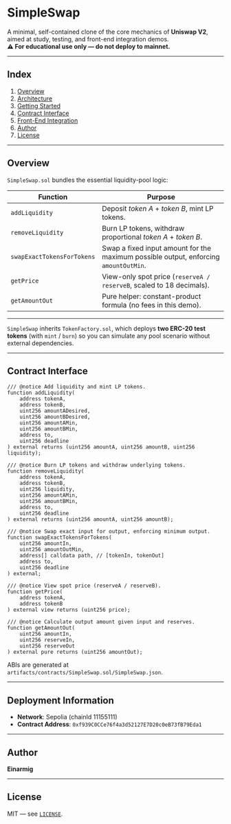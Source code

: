 # SimpleSwap

A minimal, self-contained clone of the core mechanics of **Uniswap V2**, aimed at study, testing, and front-end integration demos.  
**⚠️ For educational use only — do not deploy to mainnet.**

---

## Index
1. [Overview](#overview)  
2. [Architecture](#architecture)  
3. [Getting Started](#getting-started)  
4. [Contract Interface](#contract-interface)  
5. [Front-End Integration](#front-end-integration)  
6. [Author](#author)  
7. [License](#license)

---

## Overview

`SimpleSwap.sol` bundles the essential liquidity-pool logic:

| Function                   | Purpose                                                                                       |
| -------------------------- | --------------------------------------------------------------------------------------------- |
| `addLiquidity`             | Deposit *token A* + *token B*, mint LP tokens.                                                |
| `removeLiquidity`          | Burn LP tokens, withdraw proportional *token A* + *token B*.                                  |
| `swapExactTokensForTokens` | Swap a fixed input amount for the maximum possible output, enforcing `amountOutMin`.          |
| `getPrice`                 | View-only spot price (`reserveA / reserveB`, scaled to 18 decimals).                          |
| `getAmountOut`             | Pure helper: constant-product formula (no fees in this demo).                                 |

---

`SimpleSwap` inherits `TokenFactory.sol`, which deploys **two ERC-20 test tokens** (with `mint` / `burn`) so you can simulate any pool scenario without external dependencies.

---





## Contract Interface

```solidity
/// @notice Add liquidity and mint LP tokens.
function addLiquidity(
    address tokenA,
    address tokenB,
    uint256 amountADesired,
    uint256 amountBDesired,
    uint256 amountAMin,
    uint256 amountBMin,
    address to,
    uint256 deadline
) external returns (uint256 amountA, uint256 amountB, uint256 liquidity);

/// @notice Burn LP tokens and withdraw underlying tokens.
function removeLiquidity(
    address tokenA,
    address tokenB,
    uint256 liquidity,
    uint256 amountAMin,
    uint256 amountBMin,
    address to,
    uint256 deadline
) external returns (uint256 amountA, uint256 amountB);

/// @notice Swap exact input for output, enforcing minimum output.
function swapExactTokensForTokens(
    uint256 amountIn,
    uint256 amountOutMin,
    address[] calldata path, // [tokenIn, tokenOut]
    address to,
    uint256 deadline
) external;

/// @notice View spot price (reserveA / reserveB).
function getPrice(
    address tokenA,
    address tokenB
) external view returns (uint256 price);

/// @notice Calculate output amount given input and reserves.
function getAmountOut(
    uint256 amountIn,
    uint256 reserveIn,
    uint256 reserveOut
) external pure returns (uint256 amountOut);
```

ABIs are generated at `artifacts/contracts/SimpleSwap.sol/SimpleSwap.json`.

---

## Deployment Information

- **Network**: Sepolia (chainId 11155111)  
- **Contract Address**: `0xf939C0CCe76f4a3d52127E7D20c0eB73fB79Eda1`

---

## Author

**Einarmig**  


---

## License

MIT — see [`LICENSE`](LICENSE).
